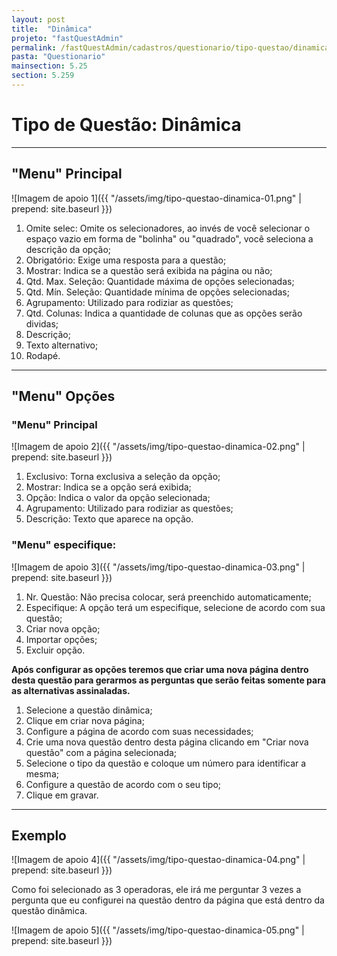 ```yaml
---
layout: post
title:  "Dinâmica"
projeto: "fastQuestAdmin"
permalink: /fastQuestAdmin/cadastros/questionario/tipo-questao/dinamica
pasta: "Questionario"
mainsection: 5.25
section: 5.259
---
```

# Tipo de Questão: Dinâmica

----

## "Menu" Principal

![Imagem de apoio 1]({{ "/assets/img/tipo-questao-dinamica-01.png" | prepend: site.baseurl }})

1. Omite selec: Omite os selecionadores, ao invés de você selecionar o espaço vazio em forma de "bolinha" ou "quadrado", você seleciona a descrição da opção;
2. Obrigatório: Exige uma resposta para a questão;
3. Mostrar: Indica se a questão será exibida na página ou não;
4. Qtd. Max. Seleção: Quantidade máxima de opções selecionadas;
5. Qtd. Mín. Seleção: Quantidade mínima de opções selecionadas;
6. Agrupamento: Utilizado para rodiziar as questões;
7. Qtd. Colunas: Indica a quantidade de colunas que as opções serão dividas;
8. Descrição;
9. Texto alternativo;
10. Rodapé.

---- 

## "Menu" Opções
### "Menu" Principal

![Imagem de apoio 2]({{ "/assets/img/tipo-questao-dinamica-02.png" | prepend: site.baseurl }})

1. Exclusivo: Torna exclusiva a seleção da opção;
2. Mostrar: Indica se a opção será exibida;
3. Opção: Indica o valor da opção selecionada;
4. Agrupamento: Utilizado para rodiziar as questões;
5. Descrição: Texto que aparece na opção.

### "Menu" especifique:

![Imagem de apoio 3]({{ "/assets/img/tipo-questao-dinamica-03.png" | prepend: site.baseurl }})

1. Nr. Questão: Não precisa colocar, será preenchido automaticamente;
2. Especifique: A opção terá um especifique, selecione de acordo com sua questão;
3. Criar nova opção;
4. Importar opções;
5. Excluir opção.

**Após configurar as opções teremos que criar uma nova página dentro desta questão para gerarmos as perguntas que serão feitas somente para as alternativas assinaladas.**

1.  Selecione a questão dinâmica;
2.  Clique em criar nova página;
3.  Configure a página de acordo com suas necessidades;
4.  Crie uma nova questão dentro desta página clicando em "Criar nova questão" com a página selecionada;
5.  Selecione o tipo da questão e coloque um número para identificar a mesma;
6.  Configure a questão de acordo com o seu tipo;
7.  Clique em gravar.

---- 

## Exemplo

![Imagem de apoio 4]({{ "/assets/img/tipo-questao-dinamica-04.png" | prepend: site.baseurl }})

Como foi selecionado as 3 operadoras, ele irá me perguntar 3 vezes a pergunta que eu configurei na questão dentro da página que está dentro da questão dinâmica.

![Imagem de apoio 5]({{ "/assets/img/tipo-questao-dinamica-05.png" | prepend: site.baseurl }})